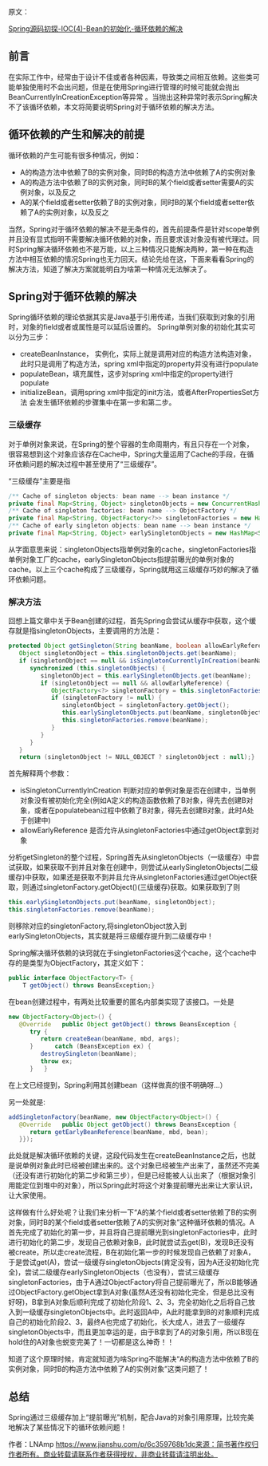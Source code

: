 原文：

[Spring源码初探-IOC(4)-Bean的初始化-循环依赖的解决](https://www.jianshu.com/p/6c359768b1dc)



## 前言

在实际工作中，经常由于设计不佳或者各种因素，导致类之间相互依赖。这些类可能单独使用时不会出问题，但是在使用Spring进行管理的时候可能就会抛出BeanCurrentlyInCreationException等异常 。当抛出这种异常时表示Spring解决不了该循环依赖，本文将简要说明Spring对于循环依赖的解决方法。

## 循环依赖的产生和解决的前提

循环依赖的产生可能有很多种情况，例如：

- A的构造方法中依赖了B的实例对象，同时B的构造方法中依赖了A的实例对象
- A的构造方法中依赖了B的实例对象，同时B的某个field或者setter需要A的实例对象，以及反之
- A的某个field或者setter依赖了B的实例对象，同时B的某个field或者setter依赖了A的实例对象，以及反之

当然，Spring对于循环依赖的解决不是无条件的，首先前提条件是针对scope单例并且没有显式指明不需要解决循环依赖的对象，而且要求该对象没有被代理过。同时Spring解决循环依赖也不是万能，以上三种情况只能解决两种，第一种在构造方法中相互依赖的情况Spring也无力回天。结论先给在这，下面来看看Spring的解决方法，知道了解决方案就能明白为啥第一种情况无法解决了。

## Spring对于循环依赖的解决

Spring循环依赖的理论依据其实是Java基于引用传递，当我们获取到对象的引用时，对象的field或者或属性是可以延后设置的。
Spring单例对象的初始化其实可以分为三步：

- createBeanInstance， 实例化，实际上就是调用对应的构造方法构造对象，此时只是调用了构造方法，spring xml中指定的property并没有进行populate
- populateBean，填充属性，这步对spring xml中指定的property进行populate
- initializeBean，调用spring xml中指定的init方法，或者AfterPropertiesSet方法
  会发生循环依赖的步骤集中在第一步和第二步。

### 三级缓存

对于单例对象来说，在Spring的整个容器的生命周期内，有且只存在一个对象，很容易想到这个对象应该存在Cache中，Spring大量运用了Cache的手段，在循环依赖问题的解决过程中甚至使用了“三级缓存”。

“三级缓存”主要是指

```java
/** Cache of singleton objects: bean name --> bean instance */
private final Map<String, Object> singletonObjects = new ConcurrentHashMap<String, Object>(256);
/** Cache of singleton factories: bean name --> ObjectFactory */
private final Map<String, ObjectFactory<?>> singletonFactories = new HashMap<String, ObjectFactory<?>>(16);
/** Cache of early singleton objects: bean name --> bean instance */
private final Map<String, Object> earlySingletonObjects = new HashMap<String, Object>(16);
```

从字面意思来说：singletonObjects指单例对象的cache，singletonFactories指单例对象工厂的cache，earlySingletonObjects指提前曝光的单例对象的cache。以上三个cache构成了三级缓存，Spring就用这三级缓存巧妙的解决了循环依赖问题。

### 解决方法

回想上篇文章中关于Bean创建的过程，首先Spring会尝试从缓存中获取，这个缓存就是指singletonObjects，主要调用的方法是：

```java
protected Object getSingleton(String beanName, boolean allowEarlyReference) {
   Object singletonObject = this.singletonObjects.get(beanName);
   if (singletonObject == null && isSingletonCurrentlyInCreation(beanName)) {
      synchronized (this.singletonObjects) {
         singletonObject = this.earlySingletonObjects.get(beanName);
         if (singletonObject == null && allowEarlyReference) {
            ObjectFactory<?> singletonFactory = this.singletonFactories.get(beanName);
            if (singletonFactory != null) {
               singletonObject = singletonFactory.getObject();
               this.earlySingletonObjects.put(beanName, singletonObject);
               this.singletonFactories.remove(beanName);
            }
         }
      }
   }
   return (singletonObject != NULL_OBJECT ? singletonObject : null);}
```

首先解释两个参数：

- isSingletonCurrentlyInCreation 判断对应的单例对象是否在创建中，当单例对象没有被初始化完全(例如A定义的构造函数依赖了B对象，得先去创建B对象，或者在populatebean过程中依赖了B对象，得先去创建B对象，此时A处于创建中)
- allowEarlyReference 是否允许从singletonFactories中通过getObject拿到对象

分析getSingleton的整个过程，Spring首先从singletonObjects（一级缓存）中尝试获取，如果获取不到并且对象在创建中，则尝试从earlySingletonObjects(二级缓存)中获取，如果还是获取不到并且允许从singletonFactories通过getObject获取，则通过singletonFactory.getObject()(三级缓存)获取。如果获取到了则

```java
this.earlySingletonObjects.put(beanName, singletonObject);
this.singletonFactories.remove(beanName);
```

则移除对应的singletonFactory,将singletonObject放入到earlySingletonObjects，其实就是将三级缓存提升到二级缓存中！

Spring解决循环依赖的诀窍就在于singletonFactories这个cache，这个cache中存的是类型为ObjectFactory，其定义如下：

```java
public interface ObjectFactory<T> {
    T getObject() throws BeansException;}
```

在bean创建过程中，有两处比较重要的匿名内部类实现了该接口。一处是

```java
new ObjectFactory<Object>() {
   @Override   public Object getObject() throws BeansException {
      try {
         return createBean(beanName, mbd, args);
      }      catch (BeansException ex) {
         destroySingleton(beanName);
         throw ex;
      }   }
```

在上文已经提到，Spring利用其创建bean（这样做真的很不明确呀...）

另一处就是:

```java
addSingletonFactory(beanName, new ObjectFactory<Object>() {
   @Override   public Object getObject() throws BeansException {
      return getEarlyBeanReference(beanName, mbd, bean);
   }});
```

此处就是解决循环依赖的关键，这段代码发生在createBeanInstance之后，也就是说单例对象此时已经被创建出来的。这个对象已经被生产出来了，虽然还不完美（还没有进行初始化的第二步和第三步），但是已经能被人认出来了（根据对象引用能定位到堆中的对象），所以Spring此时将这个对象提前曝光出来让大家认识，让大家使用。

这样做有什么好处呢？让我们来分析一下“A的某个field或者setter依赖了B的实例对象，同时B的某个field或者setter依赖了A的实例对象”这种循环依赖的情况。A首先完成了初始化的第一步，并且将自己提前曝光到singletonFactories中，此时进行初始化的第二步，发现自己依赖对象B，此时就尝试去get(B)，发现B还没有被create，所以走create流程，B在初始化第一步的时候发现自己依赖了对象A，于是尝试get(A)，尝试一级缓存singletonObjects(肯定没有，因为A还没初始化完全)，尝试二级缓存earlySingletonObjects（也没有），尝试三级缓存singletonFactories，由于A通过ObjectFactory将自己提前曝光了，所以B能够通过ObjectFactory.getObject拿到A对象(虽然A还没有初始化完全，但是总比没有好呀)，B拿到A对象后顺利完成了初始化阶段1、2、3，完全初始化之后将自己放入到一级缓存singletonObjects中。此时返回A中，A此时能拿到B的对象顺利完成自己的初始化阶段2、3，最终A也完成了初始化，长大成人，进去了一级缓存singletonObjects中，而且更加幸运的是，由于B拿到了A的对象引用，所以B现在hold住的A对象也蜕变完美了！一切都是这么神奇！！

知道了这个原理时候，肯定就知道为啥Spring不能解决“A的构造方法中依赖了B的实例对象，同时B的构造方法中依赖了A的实例对象”这类问题了！

## 总结

Spring通过三级缓存加上“提前曝光”机制，配合Java的对象引用原理，比较完美地解决了某些情况下的循环依赖问题！

作者：LNAmp
https://www.jianshu.com/p/6c359768b1dc来源：简书著作权归作者所有。商业转载请联系作者获得授权，非商业转载请注明出处。